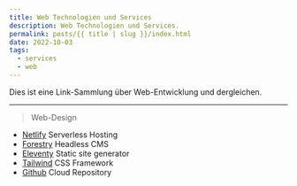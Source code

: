 ```yaml
---
title: Web Technologien und Services
description: Web Technologien und Services.
permalink: posts/{{ title | slug }}/index.html
date: 2022-10-03
tags:
  - services
  - web
---
```


Dies ist eine Link-Sammlung über Web-Entwicklung und dergleichen.

---
> Web-Design
- [Netlify][1] Serverless Hosting
- [Forestry][7] Headless CMS
- [Eleventy][2] Static site generator
- [Tailwind][3] CSS Framework 
- [Github][11] Cloud Repository




[1]: <https://www.netlify.com/> "Netlify Hosting"
[2]: <https://www.11ty.dev/> "Eleventy Static Site Generator"
[3]: <https://tailwindcss.com/https://tailwindcss.com/> "Tailwind CSS"
[4]: < > " "
[5]: < > " "
[6]: < > " "
[7]: <https://forestry.io/docs> "Headless CMS"
[8]: < > " "
[9]: < > " "
[0]: < > " "
[11]: <https://github.com/> "Github Repositories "
[12]: < > " "
[13]: < > " "
[14]: <https://pouchdb.com/> "Javascript Database "
[15]: < > " "
[16]: < > " "
[17]: < > " "
[18]: < > " "
[19]: < > " "
[20]: < > " "
